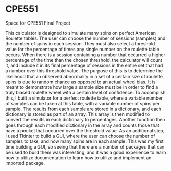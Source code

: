 # CPE551
Space for CPE551 Final Project

This calculator is designed to simulate many spins on perfect American Roulette tables.
The user can choose the number of sessions (samples) and the number of spins in each session.
They must also select a threshold value for the percentage of times any single number on the
roulette table occurs. When there is a session containing a number that occurred a higher
percentage of the time than the chosen threshold, the calculator will count it, and include it in
its final percentage of sessions in the entire set that had a number over this threshold value.
The purpose of this is to determine the likelihood that an observed abnormality in a set
of a certain size of roulette spins is due to random chance as opposed to an actual wheel bias. It
is meant to demonstrate how large a sample size must be in order to find a truly biased roulette
wheel with a certain level of confidence.
To accomplish this, I built a simulator for a perfect roulette table, where a variable
number of samples can be taken at this table, with a variable number of spins per sample. The
results from each sample are stored in a dictionary, and each dictionary is stored as part of an
array. This array is then modified to convert the results in each dictionary to percentages.
Another function then goes through each modified dictionary in the array and counts those that
have a pocket that occurred over the threshold value.
As an additional step, I used Tkinter to build a GUI, where the user can choose the
number of samples to take, and how many spins are in each sample. This was my first time
building a GUI, so seeing that there are a number of packages that can be used to build them
was interesting, and it was a good experience to learn how to utilize documentation to learn
how to utilize and implement an imported package.
